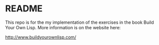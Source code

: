README
======

This repo is for the my implementation of the exercises in the book Build Your
Own Lisp. More information is on the website here:

http://www.buildyourownlisp.com/
